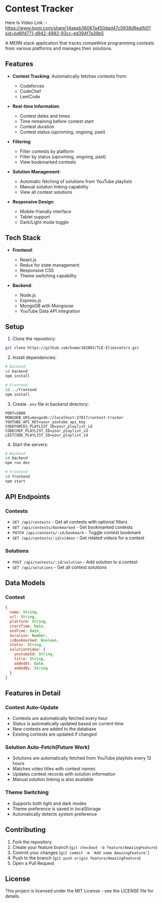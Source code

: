# Contest Tracker
Here Is Video Link :- https://www.loom.com/share/14aeeb38067a450dad47c5938d9eafb0?sid=bd6fd771-d942-4982-93cc-ed394f7a39b5

A MERN stack application that tracks competitive programming contests from various platforms and manages their solutions.

## Features

- **Contest Tracking**: Automatically fetches contests from:
  - Codeforces
  - CodeChef
  - LeetCode

- **Real-time Information**:
  - Contest dates and times
  - Time remaining before contest start
  - Contest duration
  - Contest status (upcoming, ongoing, past)

- **Filtering**:
  - Filter contests by platform
  - Filter by status (upcoming, ongoing, past)
  - View bookmarked contests

- **Solution Management**:
  - Automatic fetching of solutions from YouTube playlists
  - Manual solution linking capability
  - View all contest solutions

- **Responsive Design**:
  - Mobile-friendly interface
  - Tablet support
  - Dark/Light mode toggle

## Tech Stack

- **Frontend**:
  - React.js
  - Redux for state management
  - Responsive CSS
  - Theme switching capability

- **Backend**:
  - Node.js
  - Express.js
  - MongoDB with Mongoose
  - YouTube Data API integration

## Setup

1. Clone the repository:
```bash
git clone https://github.com/kumar102003/TLE-Eliminators.git
```

2. Install dependencies:
```bash
# Backend
cd backend
npm install

# Frontend
cd ../frontend
npm install
```

3. Create `.env` file in backend directory:
```env
PORT=5000
MONGODB_URI=mongodb://localhost:27017/contest-tracker
YOUTUBE_API_KEY=your_youtube_api_key
CODEFORCES_PLAYLIST_ID=your_playlist_id
CODECHEF_PLAYLIST_ID=your_playlist_id
LEETCODE_PLAYLIST_ID=your_playlist_id
```

4. Start the servers:
```bash
# Backend
cd backend
npm run dev

# Frontend
cd frontend
npm start
```

## API Endpoints

### Contests
- `GET /api/contests` - Get all contests with optional filters
- `GET /api/contests/bookmarked` - Get bookmarked contests
- `PATCH /api/contests/:id/bookmark` - Toggle contest bookmark
- `GET /api/contests/:id/videos` - Get related videos for a contest

### Solutions
- `POST /api/contests/:id/solution` - Add solution to a contest
- `GET /api/solutions` - Get all contest solutions

## Data Models

### Contest
```javascript
{
  name: String,
  url: String,
  platform: String,
  startTime: Date,
  endTime: Date,
  duration: Number,
  isBookmarked: Boolean,
  status: String,
  solutionVideo: {
    youtubeId: String,
    title: String,
    addedAt: Date,
    addedBy: String
  }
}
```

## Features in Detail

### Contest Auto-Update
- Contests are automatically fetched every hour
- Status is automatically updated based on current time
- New contests are added to the database
- Existing contests are updated if changed

### Solution Auto-Fetch(Future Work)
- Solutions are automatically fetched from YouTube playlists every 12 hours
- Matches video titles with contest names
- Updates contest records with solution information
- Manual solution linking is also available

### Theme Switching
- Supports both light and dark modes
- Theme preference is saved in localStorage
- Automatically detects system preference

## Contributing

1. Fork the repository
2. Create your feature branch (`git checkout -b feature/AmazingFeature`)
3. Commit your changes (`git commit -m 'Add some AmazingFeature'`)
4. Push to the branch (`git push origin feature/AmazingFeature`)
5. Open a Pull Request

## License

This project is licensed under the MIT License - see the LICENSE file for details. 
